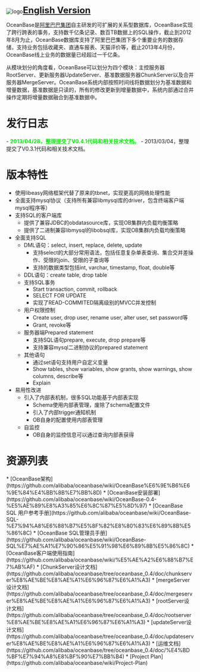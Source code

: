 ![logo](https://raw.github.com/alibaba/oceanbase/oceanbase_0.3/doc/%E5%9B%BE%E7%89%87%E5%A4%B9/logo.jpg)<font size=5><b>[English Version](https://github.com/alibaba/oceanbase/wiki/Oceanbase)</b></font>

OceanBase是[阿里巴巴集团](http://page.china.alibaba.com/shtml/about/ali_group1.shtml)自主研发的可扩展的关系型数据库，OceanBase实现了跨行跨表的事务，支持数千亿条记录、数百TB数据上的SQL操作，截止到2012年8月为止，OceanBase数据库支持了阿里巴巴集团下多个重要业务的数据存储，支持业务包括收藏夹、直通车报表、天猫评价等，截止2013年4月份，OceanBase线上业务的数据量已经超过一千亿条。

从模块划分的角度看，OceanBase可以划分为四个模块：主控服务器RootServer、更新服务器UpdateServer、基准数据服务器ChunkServer以及合并服务器MergeServer。OceanBase系统内部按照时间线将数据划分为基准数据和增量数据，基准数据是只读的，所有的修改更新到增量数据中，系统内部通过合并操作定期将增量数据融合到基准数据中。

<h1>发行日志</h1>
- <font color=“#F00”><b>2013/04/28，整理提交了V0.4.1代码和相关技术文档。</b> </font>
- 2013/03/04，整理提交了V0.3.1代码和相关技术文档。

<h1>版本特性</h1>

- 使用libeasy网络框架代替了原来的tbnet，实现更高的网络处理性能
- 全面支持mysql协议（支持所有兼容libmysql库的driver，包含终端客户端mysql程序等）
- 支持SQL的客户端库
  - 提供了兼容JDBC的obdatasource库，实现OB集群内负载均衡策略
  - 提供了二进制兼容libmysql的libobsql库，实现OB集群内负载均衡策略
- 全面支持SQL
  - DML语句：select, insert, replace, delete, update
       - 支持select的大部分常用语法，包括任意复杂单表查询、集合交并差操作、受限的join、受限的子查询等
       - 支持的数据类型包括int, varchar, timestamp, float, double等
  - DDL语句：create table, drop table
  - 支持SQL事务
       - Start transaction, commit, rollback
       - SELECT FOR UPDATE
       - 实现了READ-COMMITED隔离级别的MVCC并发控制
  - 用户权限控制  
       - Create user, drop user, rename user, alter user, set password等
       - Grant, revoke等
  - 服务器端Prepared statement
       - 支持SQL语句prepare, execute, drop prepare等
       - 支持兼容mysql二进制协议的prepared statement
  - 其他语句
       - 通过set语句支持用户自定义变量
       - Show tables, show variables, show grants, show warnings, show columns, describe等
       - Explain
- 易用性改进
  - 引入了内部表机制，很多SQL功能基于内部表实现
       - Schema使用内部表管理，废除了schema配置文件
       - 引入了内部trigger通知机制
       - OB自身的配置使用内部表管理
  - 自监控
       - OB自身的监控信息可以通过查询内部表获得

 

<h1>资源列表</h1>
* [OceanBase架构](https://github.com/alibaba/oceanbase/wiki/OceanBase%E6%9E%B6%E6%9E%84%E4%BB%8B%E7%BB%8D)
* [OceanBase安装部署](https://github.com/alibaba/oceanbase/wiki/OceanBase-0.4-%E5%AE%89%E8%A3%85%E6%8C%87%E5%8D%97)
* [OceanBase SQL 用户参考手册](https://github.com/alibaba/oceanbase/wiki/OceanBase-SQL-%E7%94%A8%E6%88%B7%E5%8F%82%E8%80%83%E6%89%8B%E5%86%8C)
* [OceanBase SQL管理员手册](https://github.com/alibaba/oceanbase/wiki/OceanBase-SQL%E7%AE%A1%E7%90%86%E5%91%98%E6%89%8B%E5%86%8C)
* [OceanBase客户端使用指南](https://github.com/alibaba/oceanbase/wiki/%E5%AE%A2%E6%88%B7%E7%AB%AF)
* [ChunkServer设计文档](https://github.com/alibaba/oceanbase/tree/oceanbase_0.4/doc/chunkserver%E8%AE%BE%E8%AE%A1%E6%96%87%E6%A1%A3)
* [mergeServer设计文档](https://github.com/alibaba/oceanbase/tree/oceanbase_0.4/doc/mergeserver%E8%AE%BE%E8%AE%A1%E6%96%87%E6%A1%A3)
* [rootServer设计文档](https://github.com/alibaba/oceanbase/tree/oceanbase_0.4/doc/rootserver%E8%AE%BE%E8%AE%A1%E6%96%87%E6%A1%A3)
* [updateServer设计文档](https://github.com/alibaba/oceanbase/tree/oceanbase_0.4/doc/updateserver%E8%AE%BE%E8%AE%A1%E6%96%87%E6%A1%A3)
* [运维文档](https://github.com/alibaba/oceanbase/tree/oceanbase_0.4/doc/%E4%BD%BF%E7%94%A8%E8%BF%90%E7%BB%B4)
* [Project Plan](https://github.com/alibaba/oceanbase/wiki/Project-Plan) 

